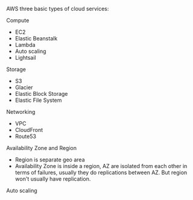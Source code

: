AWS three basic types of cloud services:

Compute
- EC2
- Elastic Beanstalk
- Lambda
- Auto scaling
- Lightsail


Storage
- S3
- Glacier
- Elastic Block Storage
- Elastic File System


Networking
- VPC
- CloudFront
- Route53


Availability Zone and Region
- Region is separate geo area
- Availability Zone is inside a region, AZ are isolated from each other in terms of failures, usually they do replications between AZ. But region won't usually have replication.

Auto scaling
